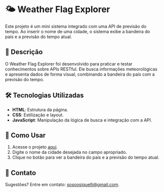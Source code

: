 # 🌤️ Weather Flag Explorer

Este projeto é um mini sistema integrado com uma API de previsão do tempo. Ao inserir o nome de uma cidade, o sistema exibe a bandeira do país e a previsão do tempo atual.

## 🌟 Descrição

O Weather Flag Explorer foi desenvolvido para praticar e testar conhecimentos sobre APIs RESTful. Ele busca informações meteorológicas e apresenta dados de forma visual, combinando a bandeira do país com a previsão do tempo.

## 🛠️ Tecnologias Utilizadas

- **HTML**: Estrutura da página.
- **CSS**: Estilização e layout.
- **JavaScript**: Manipulação da lógica de busca e integração com a API.

## 🚀 Como Usar

1. Acesse o projeto [aqui](https://soraiasiquelli.github.io/weatherflagexplorer/).
2. Digite o nome da cidade desejada no campo apropriado.
3. Clique no botão para ver a bandeira do país e a previsão do tempo atual.

## 📧 Contato

Sugestões? Entre em contato: [sosoosiquelli@gmail.com](mailto:sosoosiquelli@gmail.com).
